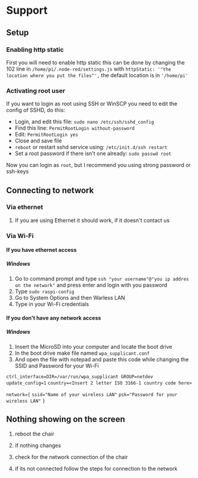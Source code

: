 # Support



## Setup

### Enabling http static

First you will need to enable http static this can be done by changing the 102 line in `/home/pi/.node-red/settings.js`  with `httpStatic: '"the location where you put the files"',`  the default location is in `'/home/pi'`

### Activating root user

If you want to login as root using SSH or WinSCP you need to edit the config of SSHD, do this:

- Login, and edit this file: `sudo nano /etc/ssh/sshd_config`
- Find this line: `PermitRootLogin without-password`
- Edit: `PermitRootLogin yes`
- Close and save file
- `reboot` or restart sshd service using: `/etc/init.d/ssh restart`
- Set a root password if there isn't one already: `sudo passwd root`

Now you can login as `root`, but I recommend you using strong password or ssh-keys



## Connecting to network

### Via ethernet

1. If you are using Ethernet it should work, if it doesn't contact us

### Via Wi-Fi

#### If you have ethernet access 

##### Windows
1. Go to command prompt and type `ssh "your username"@"you ip addres on the network"` and press enter and login with you password
2. Type `sudo raspi-config` 
3. Go to System Options and then Warless LAN 
4. Type in your Wi-Fi credentials

#### If you don't have any network access
##### Windows 
1. Insert the MicroSD into your computer and locate the boot drive
2. In the boot drive make file named `wpa_supplicant.conf` 
3. And open the file with notepad and paste this code while changing the SSID and Password for your Wi-Fi

`ctrl_interface=DIR=/var/run/wpa_supplicant GROUP=netdev`
`update_config=1`
`country=<Insert 2 letter ISO 3166-1 country code here>`

`network={`
 `ssid="Name of your wireless LAN"`
 `psk="Password for your wireless LAN"`
`}`


## Nothing showing on the screen


1. reboot the chair 

2. if nothing changes 

3. check for the network connection of the chair 

4. if its not connected follow the steps for connection to the network